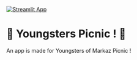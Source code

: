 [![Streamlit App](https://static.streamlit.io/badges/streamlit_badge_black_white.svg)](https://share.streamlit.io/azimshaikh95/picnic-app/picnic_app.py)

# 🌴 Youngsters Picnic ! 🌳

An app is made for Youngsters of Markaz Picnic !


